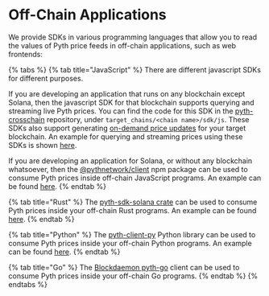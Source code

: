 # Off-Chain Applications

We provide SDKs in various programming languages that allow you to read the values of Pyth price feeds in off-chain applications, such as web frontends:

{% tabs %}
{% tab title="JavaScript" %}
There are different javascript SDKs for different purposes.

If you are developing an application that runs on any blockchain except Solana, then the javascript SDK for that blockchain supports querying and streaming live Pyth prices.
You can find the code for this SDK in the [pyth-crosschain](https://github.com/pyth-network/pyth-crosschain) repository, under `target_chains/<chain name>/sdk/js`.
These SDKs also support generating [on-demand price updates](on-demand.md) for your target blockchain.
An example for querying and streaming prices using these SDKs is shown [here](https://github.com/pyth-network/pyth-crosschain/tree/main/target_chains/ethereum/sdk/js#off-chain-prices).

If you are developing an application for Solana, or without any blockchain whatsoever, then the [@pythnetwork/client](https://www.npmjs.com/package/@pythnetwork/client) npm package can be used to consume Pyth prices inside off-chain JavaScript programs.
An example can be found [here](https://github.com/pyth-network/pyth-client-js#example-usage).
{% endtab %}

{% tab title="Rust" %}
The [pyth-sdk-solana crate](https://crates.io/crates/pyth-sdk-solana) can be used to consume Pyth prices inside your off-chain Rust programs. An example can be found [here](https://github.com/pyth-network/pyth-sdk-rs/blob/main/pyth-sdk-solana/examples/eth_price.rs).
{% endtab %}

{% tab title="Python" %}
The [pyth-client-py](https://github.com/pyth-network/pyth-client-py) Python library can be used to consume Pyth prices inside your off-chain Python programs. An example can be found [here](https://github.com/pyth-network/pyth-client-py/blob/main/examples/read_one_price_feed.py).
{% endtab %}

{% tab title="Go" %}
The [Blockdaemon pyth-go](https://github.com/Blockdaemon/pyth-go) client can be used to consume Pyth prices inside your off-chain Go programs.
{% endtab %}
{% endtabs %}

